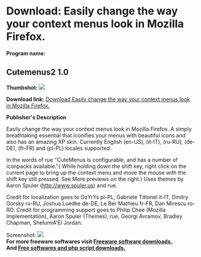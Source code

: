 # Download: Easily change the way your context menus look in Mozilla Firefox.

**Program name:**

## Cutemenus2 1.0

  
**Thumbshot:** ![](http://www.freewarefiles.com/screenshot/cutemenus2_md.gif)   
  
**Download link:** [Download Easily change the way your context menus look in Mozilla Firefox.](http://freesoftwares.boysofts.com/Cutemenus_program_21179.html)  
  


**Publisher's Description**  
  


Easily change the way your context menus look in Mozilla Firefox. A simply breathtaking essential that iconifies your menus with beautiful icons and also has an amazing XP skin. Currently English (en-US), (it-IT), (ru-RU), (de-DE), (fr-FR) and (pl-PL) locales supported. 

In the words of rue "CuteMenus is configurable, and has a number of iconpacks available."( While holding down the shift key, right click on the current page to bring up the context menu and move the mouse with the shift key still pressed. See More previews on the right.) Uses themes by Aaron Spuler (http://www.spuler.us) and rue.

Credit for localization goes to OzYrYs pl-PL, Gabriele Tittonel it-IT, Dmitry Gorsky ru-RU, Joshua Luedke de-DE, Le Ber Mathieu fr-FR, Dan Mirescu ro-RO. Credit for programming support goes to Philip Chee (Mozilla Implementation), Aaron Spuler (Themes), rue, Georgi Avramov, Bradley Chapman, ShelumiA'El Jordan. 

  
  
Screenshot: ![](http://www.freewarefiles.com/screenshot/cutemenus2.gif)   
**For more freeware softwares visit [Freeware software downloads.](http://freesoftwares.boysofts.com/)**   
**And [Free softwares and php script downloads.](http://www.boysofts.com/)**
